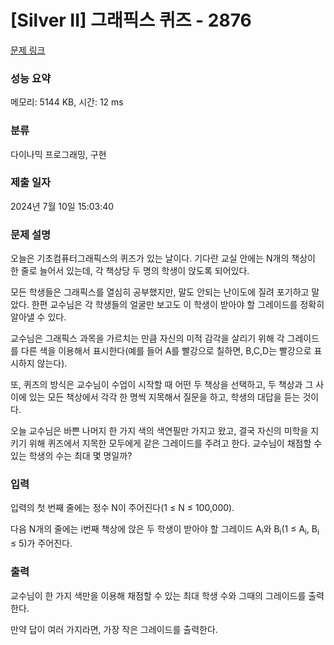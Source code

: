 # [Silver II] 그래픽스 퀴즈 - 2876 

[문제 링크](https://www.acmicpc.net/problem/2876) 

### 성능 요약

메모리: 5144 KB, 시간: 12 ms

### 분류

다이나믹 프로그래밍, 구현

### 제출 일자

2024년 7월 10일 15:03:40

### 문제 설명

<p>오늘은 기초컴퓨터그래픽스의 퀴즈가 있는 날이다. 기다란 교실 안에는 N개의 책상이 한 줄로 늘어서 있는데, 각 책상당 두 명의 학생이 앉도록 되어있다.</p>

<p>모든 학생들은 그래픽스를  열심히 공부했지만, 말도 안되는 난이도에 질려 포기하고 말았다. 한편 교수님은 각 학생들의 얼굴만 보고도 이 학생이 받아야 할 그레이드를 정확히 알아낼 수 있다.</p>

<p>교수님은 그래픽스 과목을 가르치는 만큼 자신의 미적 감각을 살리기 위해 각 그레이드를 다른 색을 이용해서 표시한다(예를 들어 A를 빨강으로 칠하면, B,C,D는 빨강으로 표시하지 않는다).</p>

<p>또, 퀴즈의 방식은 교수님이 수업이 시작할 때 어떤 두 책상을 선택하고, 두 책상과 그 사이에 있는 모든 책상에서 각각 한 명씩 지목해서 질문을 하고, 학생의 대답을 듣는 것이다.</p>

<p>오늘 교수님은 바쁜 나머지 한 가지 색의 색연필만 가지고 왔고, 결국 자신의 미학을 지키기 위해 퀴즈에서 지목한 모두에게 같은 그레이드를 주려고 한다. 교수님이 채점할 수 있는 학생의 수는 최대 몇 명일까?</p>

### 입력 

 <p>입력의 첫 번째 줄에는 정수 N이 주어진다(1 ≤ N ≤ 100,000).</p>

<p>다음 N개의 줄에는 i번째 책상에 앉은 두 학생이 받아야 할 그레이드 A<sub>i</sub>와 B<sub>i</sub>(1 ≤ A<sub>i</sub>, B<sub>i</sub> ≤ 5)가 주어진다.</p>

### 출력 

 <p>교수님이 한 가지 색만을 이용해 채점할 수 있는 최대 학생 수와 그때의 그레이드를 출력한다.</p>

<p>만약 답이 여러 가지라면, 가장 작은 그레이드를 출력한다.</p>

